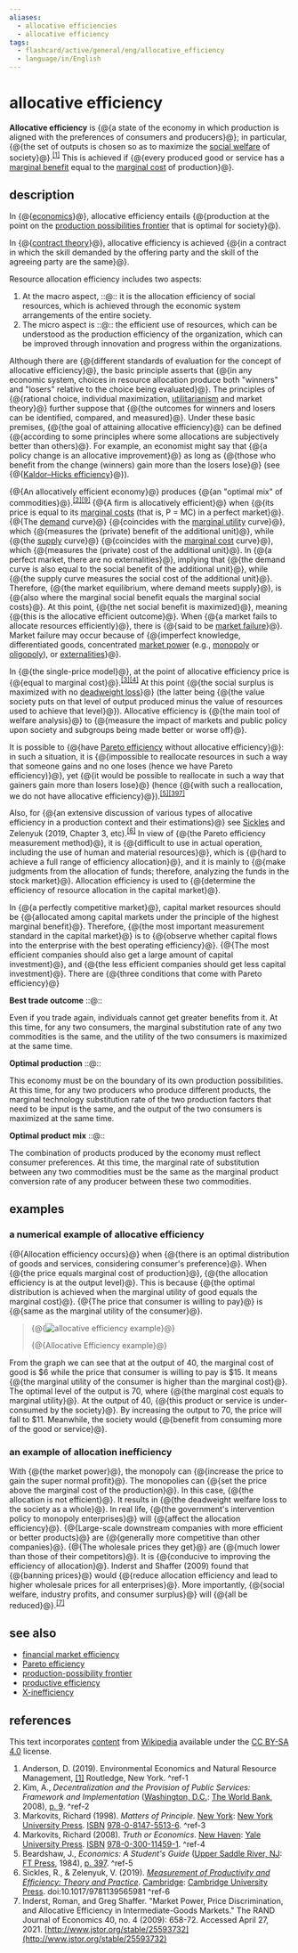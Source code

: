 ```yaml
---
aliases:
  - allocative efficiencies
  - allocative efficiency
tags:
  - flashcard/active/general/eng/allocative_efficiency
  - language/in/English
---
```


# allocative efficiency

__Allocative efficiency__ is {@{a state of the economy in which production is aligned with the preferences of consumers and producers}@}; in particular, {@{the set of outputs is chosen so as to maximize the [social welfare](economic%20surplus.md) of society}@}.<sup>[\[1\]](#^ref-1)</sup> This is achieved if {@{every produced good or service has a [marginal benefit](marginal%20utility.md) equal to the [marginal cost](marginal%20cost.md) of production}@}. <!--SR:!2027-11-05,821,334!2025-12-08,302,334!2027-05-27,697,336-->

## description

In {@{[economics](economics.md)}@}, allocative efficiency entails {@{production at the point on the [production possibilities frontier](production–possibility%20frontier.md) that is optimal for society}@}. <!--SR:!2026-02-09,355,352!2026-01-26,343,352-->

In {@{[contract theory](contract%20theory.md)}@}, allocative efficiency is achieved {@{in a contract in which the skill demanded by the offering party and the skill of the agreeing party are the same}@}. <!--SR:!2026-02-14,359,356!2025-12-04,298,334-->

Resource allocation efficiency includes two aspects:

1. At the macro aspect, ::@:: it is the allocation efficiency of social resources, which is achieved through the economic system arrangements of the entire society. <!--SR:!2025-11-16,284,334!2028-01-03,863,334-->
2. The micro aspect is ::@:: the efficient use of resources, which can be understood as the production efficiency of the organization, which can be improved through innovation and progress within the organizations. <!--SR:!2025-11-11,279,334!2025-11-14,282,334-->

Although there are {@{different standards of evaluation for the concept of allocative efficiency}@}, the basic principle asserts that {@{in any economic system, choices in resource allocation produce both "winners" and "losers" relative to the choice being evaluated}@}. The principles of {@{rational choice, individual maximization, [utilitarianism](utilitarianism.md) and market theory}@} further suppose that {@{the outcomes for winners and losers can be identified, compared, and measured}@}. Under these basic premises, {@{the goal of attaining allocative efficiency}@} can be defined {@{according to some principles where some allocations are subjectively better than others}@}. For example, an economist might say that {@{a policy change is an allocative improvement}@} as long as {@{those who benefit from the change (winners) gain more than the losers lose}@} (see {@{[Kaldor–Hicks efficiency](Kaldor–Hicks%20efficiency.md)}@}). <!--SR:!2026-02-08,354,352!2028-10-20,1120,354!2025-12-07,301,334!2025-11-14,282,334!2026-02-18,363,356!2027-06-13,721,334!2028-09-11,1087,356!2028-09-25,1100,354!2026-07-14,449,314-->

{@{An allocatively efficient economy}@} produces {@{an "optimal mix" of commodities}@}.<sup>[\[2\]](#^ref-2)</sup><sup>[\[9\]](#^ref-9)</sup> {@{A firm is allocatively efficient}@} when {@{its price is equal to its [marginal costs](marginal%20cost.md) (that is, P = MC) in a perfect market}@}. {@{The [demand](demand.md) curve}@} {@{coincides with the [marginal utility](marginal%20utility.md) curve}@}, which {@{measures the (private) benefit of the additional unit}@}, while {@{the [supply](supply%20(economics).md) curve}@} {@{coincides with the [marginal cost](marginal%20cost.md) curve}@}, which {@{measures the (private) cost of the additional unit}@}. In {@{a perfect market, there are no externalities}@}, implying that {@{the demand curve is also equal to the social benefit of the additional unit}@}, while {@{the supply curve measures the social cost of the additional unit}@}. Therefore, {@{the market equilibrium, where demand meets supply}@}, is {@{also where the marginal social benefit equals the marginal social costs}@}. At this point, {@{the net social benefit is maximized}@}, meaning {@{this is the allocative efficient outcome}@}. When {@{a market fails to allocate resources efficiently}@}, there is {@{said to be [market failure](market%20failure.md)}@}. Market failure may occur because of {@{imperfect knowledge, differentiated goods, concentrated [market power](market%20power.md) (e.g., [monopoly](monopoly.md) or [oligopoly](oligopoly.md)), or [externalities](externality.md)}@}. <!--SR:!2026-02-09,355,352!2025-12-06,300,334!2025-12-03,297,334!2027-11-25,847,334!2028-11-11,1138,354!2025-11-15,283,334!2025-10-28,251,332!2026-02-11,357,356!2027-08-02,742,332!2026-02-07,353,352!2025-11-16,284,334!2027-06-09,713,330!2028-12-08,1139,352!2028-02-02,849,334!2025-11-10,278,334!2025-12-02,296,334!2025-12-01,295,334!2025-11-30,294,334!2028-11-16,1142,354!2026-08-11,469,314-->

In {@{the single-price model}@}, at the point of allocative efficiency price is {@{equal to marginal cost}@}.<sup>[\[3\]](#^ref-3)</sup><sup>[\[4\]](#^ref-4)</sup> At this point {@{the social surplus is maximized with no [deadweight loss](deadweight%20loss.md)}@} (the latter being {@{the value society puts on that level of output produced minus the value of resources used to achieve that level}@}). Allocative efficiency is {@{the main tool of welfare analysis}@} to {@{measure the impact of markets and public policy upon society and subgroups being made better or worse off}@}. <!--SR:!2025-12-07,301,334!2026-02-07,354,356!2029-01-01,1162,356!2025-11-13,281,334!2025-11-16,284,334!2025-11-15,283,334-->

It is possible to {@{have [Pareto efficiency](Pareto%20efficiency.md) without allocative efficiency}@}: in such a situation, it is {@{impossible to reallocate resources in such a way that someone gains and no one loses (hence we have Pareto efficiency)}@}, yet {@{it would be possible to reallocate in such a way that gainers gain more than losers lose}@} (hence {@{with such a reallocation, we do not have allocative efficiency}@}).<sup>[\[5\]](#^ref-5)</sup><sup>[\[397\]](#^ref-397)</sup> <!--SR:!2026-02-17,362,356!2027-06-21,726,334!2025-12-03,297,334!2026-02-18,363,356-->

Also, for {@{an extensive discussion of various types of allocative efficiency in a production context and their estimations}@} see [Sickles](Robin%20Sickles.md) and Zelenyuk (2019, Chapter 3, etc).<sup>[\[6\]](#^ref-6)</sup> In view of {@{the Pareto efficiency measurement method}@}, it is {@{difficult to use in actual operation, including the use of human and material resources}@}, which is {@{hard to achieve a full range of efficiency allocation}@}, and it is mainly to {@{make judgments from the allocation of funds; therefore, analyzing the funds in the stock market}@}. Allocation efficiency is used to {@{determine the efficiency of resource allocation in the capital market}@}. <!--SR:!2027-04-06,669,334!2025-12-05,299,334!2025-11-14,282,334!2028-06-19,1027,356!2025-12-31,298,294!2025-11-01,255,336-->

In {@{a perfectly competitive market}@}, capital market resources should be {@{allocated among capital markets under the principle of the highest marginal benefit}@}. Therefore, {@{the most important measurement standard in the capital market}@} is to {@{observe whether capital flows into the enterprise with the best operating efficiency}@}. {@{The most efficient companies should also get a large amount of capital investment}@}, and {@{the less efficient companies should get less capital investment}@}. There are {@{three conditions that come with Pareto efficiency}@} <!--SR:!2028-10-28,1128,354!2026-02-12,357,356!2026-02-08,354,352!2026-08-16,467,310!2026-02-11,356,356!2026-02-13,358,356!2026-02-14,359,356-->

__Best trade outcome__ ::@:: <p> Even if you trade again, individuals cannot get greater benefits from it. At this time, for any two consumers, the marginal substitution rate of any two commodities is the same, and the utility of the two consumers is maximized at the same time. <!--SR:!2028-01-16,874,334!2025-11-10,278,334-->

__Optimal production__ ::@:: <p> This economy must be on the boundary of its own production possibilities. At this time, for any two producers who produce different products, the marginal technology substitution rate of the two production factors that need to be input is the same, and the output of the two consumers is maximized at the same time. <!--SR:!2026-03-18,350,294!2028-03-18,920,334-->

__Optimal product mix__ ::@:: <p> The combination of products produced by the economy must reflect consumer preferences. At this time, the marginal rate of substitution between any two commodities must be the same as the marginal product conversion rate of any producer between these two commodities. <!--SR:!2027-07-02,721,336!2027-09-06,773,336-->

## examples

### a numerical example of allocative efficiency

{@{Allocation efficiency occurs}@} when {@{there is an optimal distribution of goods and services, considering consumer's preference}@}. When {@{the price equals marginal cost of production}@}, {@{the allocation efficiency is at the output level}@}. This is because {@{the optimal distribution is achieved when the marginal utility of good equals the marginal cost}@}. {@{The price that consumer is willing to pay}@} is {@{same as the marginal utility of the consumer}@}. <!--SR:!2028-10-18,1119,354!2026-02-15,360,356!2026-07-15,449,314!2026-06-19,437,314!2027-12-23,885,356!2025-12-02,296,334!2026-02-16,361,356-->

> {@{![allocative efficiency example](../../archives/Wikimedia%20Commons/Allocative-efficiency-numbers.png)}@}
>
> {@{Allocative Efficiency example}@} <!--SR:!2026-02-16,361,356!2029-01-03,1180,354-->

From the graph we can see that at the output of 40, the marginal cost of good is $6 while the price that consumer is willing to pay is $15. It means {@{the marginal utility of the consumer is higher than the marginal cost}@}. The optimal level of the output is 70, where {@{the marginal cost equals to marginal utility}@}. At the output of 40, {@{this product or service is under-consumed by the society}@}. By increasing the output to 70, the price will fall to $11. Meanwhile, the society would {@{benefit from consuming more of the good or service}@}. <!--SR:!2025-10-31,254,336!2025-12-04,298,334!2025-12-01,295,334!2028-10-14,1116,354-->

### an example of allocation inefficiency

With {@{the market power}@}, the monopoly can {@{increase the price to gain the super normal profit}@}. The monopolies can {@{set the price above the marginal cost of the production}@}. In this case, {@{the allocation is not efficient}@}. It results in {@{the deadweight welfare loss to the society as a whole}@}. In real life, {@{the government's intervention policy to monopoly enterprises}@} will {@{affect the allocation efficiency}@}. {@{Large-scale downstream companies with more efficient or better products}@} are {@{generally more competitive than other companies}@}. {@{The wholesale prices they get}@} are {@{much lower than those of their competitors}@}. It is {@{conducive to improving the efficiency of allocation}@}. Inderst and Shaffer (2009) found that {@{banning prices}@} would {@{reduce allocation efficiency and lead to higher wholesale prices for all enterprises}@}. More importantly, {@{social welfare, industry profits, and consumer surplus}@} will {@{all be reduced}@}.<sup>[\[7\]](#^ref-7)</sup> <!--SR:!2025-12-08,302,334!2028-09-17,1092,356!2026-02-15,360,356!2028-12-18,1168,354!2026-02-10,355,356!2026-02-07,353,352!2029-01-09,1185,354!2028-12-03,1135,352!2025-11-15,283,334!2026-02-17,362,356!2026-02-01,349,356!2025-11-12,280,334!2026-02-10,356,356!2027-08-28,738,294!2026-02-13,358,356!2027-08-10,754,334-->

## see also

- [financial market efficiency](financial%20market%20efficiency.md)
- [Pareto efficiency](Pareto%20efficiency.md)
- [production-possibility frontier](production–possibility%20frontier.md)
- [productive efficiency](productive%20efficiency.md)
- [X-inefficiency](X-inefficiency.md)

## references

This text incorporates [content](https://en.wikipedia.org/wiki/allocative_efficiency) from [Wikipedia](Wikipedia.md) available under the [CC BY-SA 4.0](https://creativecommons.org/licenses/by-sa/4.0/) license.

1. Anderson, D. (2019). Environmental Economics and Natural Resource Management, [\[1\]](https://www.routledge.com/Environmental-Economics-and-Natural-Resource-Management-5th-Edition/Anderson/p/book/9780815359036) Routledge, New York. <a id="^ref-1"></a>^ref-1
2. Kim, A., _Decentralization and the Provision of Public Services: Framework and Implementation_ ([Washington, D.C.](Washington,%20D.C..md): [The World Bank](World%20Bank%20Group.md), 2008), [p. 9](https://books.google.com/books?id=nhGNafGBYvAC&pg=PA9). <a id="^ref-2"></a>^ref-2
3. Markovits, Richard (1998). _Matters of Principle_. [New York](New%20York%20City.md): [New York University Press](New%20York%20University%20Press.md). [ISBN](ISBN.md) [978-0-8147-5513-6](https://en.wikipedia.org/wiki/Special:BookSources/978-0-8147-5513-6). <a id="^ref-3"></a>^ref-3
4. Markovits, Richard (2008). _Truth or Economics_. [New Haven](New%20Haven,%20Connecticut.md): [Yale University Press](Yale%20University%20Press.md). [ISBN](ISBN.md) [978-0-300-11459-1](https://en.wikipedia.org/wiki/Special:BookSources/978-0-300-11459-1). <a id="^ref-4"></a>^ref-4
5. Beardshaw, J., _Economics: A Student's Guide_ ([Upper Saddle River, NJ](Upper%20Saddle%20River,%20New%20Jersey.md): [FT Press](FT%20Press.md), 1984), [p. 397](https://books.google.com/books?id=UCU4rPntmkUC&pg=PT419). <a id="^ref-5"></a>^ref-5
6. Sickles, R., & Zelenyuk, V. (2019). [_Measurement of Productivity and Efficiency: Theory and Practice_](https://assets.cambridge.org/97811070/36161/frontmatter/9781107036161_frontmatter.pdf). [Cambridge](cambridge.md): [Cambridge University Press](Cambridge%20University%20Press.md). doi:10.1017/9781139565981 <a id="^ref-6"></a>^ref-6
7. Inderst, Roman, and Greg Shaffer. "Market Power, Price Discrimination, and Allocative Efficiency in Intermediate-Goods Markets." The RAND Journal of Economics 40, no. 4 (2009): 658-72. Accessed April 27, 2021. [http://www.jstor.org/stable/25593732](http://www.jstor.org/stable/25593732)
